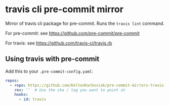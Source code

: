 # travis cli pre-commit mirror

Mirror of travis cli package for pre-commit. Runs the `travis lint` command.

For pre-commit: see <https://github.com/pre-commit/pre-commit>

For travis: see <https://github.com/travis-ci/travis.rb>

## Using travis with pre-commit

Add this to your `.pre-commit-config.yaml`:

```yaml
repos:
  - repo: https://github.com/KeltonKarboviak/pre-commit-mirrors-travis-lint
    rev: ''  # Use the sha / tag you want to point at
    hooks:
      - id: travis
```

